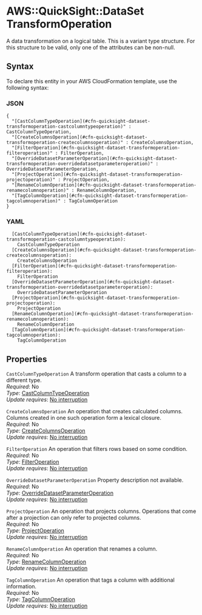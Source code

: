 # AWS::QuickSight::DataSet TransformOperation<a name="aws-properties-quicksight-dataset-transformoperation"></a>

A data transformation on a logical table\. This is a variant type structure\. For this structure to be valid, only one of the attributes can be non\-null\.

## Syntax<a name="aws-properties-quicksight-dataset-transformoperation-syntax"></a>

To declare this entity in your AWS CloudFormation template, use the following syntax:

### JSON<a name="aws-properties-quicksight-dataset-transformoperation-syntax.json"></a>

```
{
  "[CastColumnTypeOperation](#cfn-quicksight-dataset-transformoperation-castcolumntypeoperation)" : CastColumnTypeOperation,
  "[CreateColumnsOperation](#cfn-quicksight-dataset-transformoperation-createcolumnsoperation)" : CreateColumnsOperation,
  "[FilterOperation](#cfn-quicksight-dataset-transformoperation-filteroperation)" : FilterOperation,
  "[OverrideDatasetParameterOperation](#cfn-quicksight-dataset-transformoperation-overridedatasetparameteroperation)" : OverrideDatasetParameterOperation,
  "[ProjectOperation](#cfn-quicksight-dataset-transformoperation-projectoperation)" : ProjectOperation,
  "[RenameColumnOperation](#cfn-quicksight-dataset-transformoperation-renamecolumnoperation)" : RenameColumnOperation,
  "[TagColumnOperation](#cfn-quicksight-dataset-transformoperation-tagcolumnoperation)" : TagColumnOperation
}
```

### YAML<a name="aws-properties-quicksight-dataset-transformoperation-syntax.yaml"></a>

```
  [CastColumnTypeOperation](#cfn-quicksight-dataset-transformoperation-castcolumntypeoperation): 
    CastColumnTypeOperation
  [CreateColumnsOperation](#cfn-quicksight-dataset-transformoperation-createcolumnsoperation): 
    CreateColumnsOperation
  [FilterOperation](#cfn-quicksight-dataset-transformoperation-filteroperation): 
    FilterOperation
  [OverrideDatasetParameterOperation](#cfn-quicksight-dataset-transformoperation-overridedatasetparameteroperation): 
    OverrideDatasetParameterOperation
  [ProjectOperation](#cfn-quicksight-dataset-transformoperation-projectoperation): 
    ProjectOperation
  [RenameColumnOperation](#cfn-quicksight-dataset-transformoperation-renamecolumnoperation): 
    RenameColumnOperation
  [TagColumnOperation](#cfn-quicksight-dataset-transformoperation-tagcolumnoperation): 
    TagColumnOperation
```

## Properties<a name="aws-properties-quicksight-dataset-transformoperation-properties"></a>

`CastColumnTypeOperation`  <a name="cfn-quicksight-dataset-transformoperation-castcolumntypeoperation"></a>
A transform operation that casts a column to a different type\.  
*Required*: No  
*Type*: [CastColumnTypeOperation](aws-properties-quicksight-dataset-castcolumntypeoperation.md)  
*Update requires*: [No interruption](https://docs.aws.amazon.com/AWSCloudFormation/latest/UserGuide/using-cfn-updating-stacks-update-behaviors.html#update-no-interrupt)

`CreateColumnsOperation`  <a name="cfn-quicksight-dataset-transformoperation-createcolumnsoperation"></a>
An operation that creates calculated columns\. Columns created in one such operation form a lexical closure\.  
*Required*: No  
*Type*: [CreateColumnsOperation](aws-properties-quicksight-dataset-createcolumnsoperation.md)  
*Update requires*: [No interruption](https://docs.aws.amazon.com/AWSCloudFormation/latest/UserGuide/using-cfn-updating-stacks-update-behaviors.html#update-no-interrupt)

`FilterOperation`  <a name="cfn-quicksight-dataset-transformoperation-filteroperation"></a>
An operation that filters rows based on some condition\.  
*Required*: No  
*Type*: [FilterOperation](aws-properties-quicksight-dataset-filteroperation.md)  
*Update requires*: [No interruption](https://docs.aws.amazon.com/AWSCloudFormation/latest/UserGuide/using-cfn-updating-stacks-update-behaviors.html#update-no-interrupt)

`OverrideDatasetParameterOperation`  <a name="cfn-quicksight-dataset-transformoperation-overridedatasetparameteroperation"></a>
Property description not available\.  
*Required*: No  
*Type*: [OverrideDatasetParameterOperation](aws-properties-quicksight-dataset-overridedatasetparameteroperation.md)  
*Update requires*: [No interruption](https://docs.aws.amazon.com/AWSCloudFormation/latest/UserGuide/using-cfn-updating-stacks-update-behaviors.html#update-no-interrupt)

`ProjectOperation`  <a name="cfn-quicksight-dataset-transformoperation-projectoperation"></a>
An operation that projects columns\. Operations that come after a projection can only refer to projected columns\.  
*Required*: No  
*Type*: [ProjectOperation](aws-properties-quicksight-dataset-projectoperation.md)  
*Update requires*: [No interruption](https://docs.aws.amazon.com/AWSCloudFormation/latest/UserGuide/using-cfn-updating-stacks-update-behaviors.html#update-no-interrupt)

`RenameColumnOperation`  <a name="cfn-quicksight-dataset-transformoperation-renamecolumnoperation"></a>
An operation that renames a column\.  
*Required*: No  
*Type*: [RenameColumnOperation](aws-properties-quicksight-dataset-renamecolumnoperation.md)  
*Update requires*: [No interruption](https://docs.aws.amazon.com/AWSCloudFormation/latest/UserGuide/using-cfn-updating-stacks-update-behaviors.html#update-no-interrupt)

`TagColumnOperation`  <a name="cfn-quicksight-dataset-transformoperation-tagcolumnoperation"></a>
An operation that tags a column with additional information\.  
*Required*: No  
*Type*: [TagColumnOperation](aws-properties-quicksight-dataset-tagcolumnoperation.md)  
*Update requires*: [No interruption](https://docs.aws.amazon.com/AWSCloudFormation/latest/UserGuide/using-cfn-updating-stacks-update-behaviors.html#update-no-interrupt)